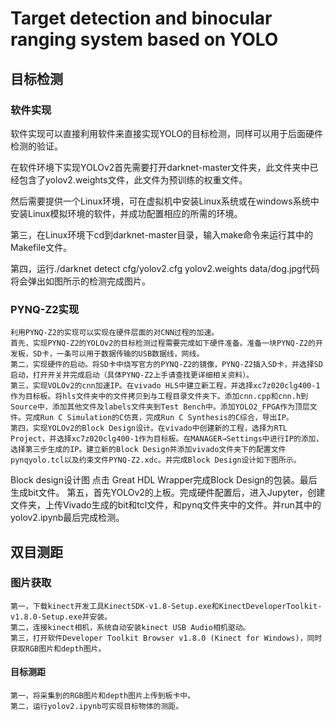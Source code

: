 # Target detection and binocular ranging system based on YOLO
## 目标检测
### 软件实现
   软件实现可以直接利用软件来直接实现YOLO的目标检测，同样可以用于后面硬件检测的验证。
   
   在软件环境下实现YOLOv2首先需要打开darknet-master文件夹，此文件夹中已经包含了yolov2.weights文件，此文件为预训练的权重文件。
   
   然后需要提供一个Linux环境，可在虚拟机中安装Linux系统或在windows系统中安装Linux模拟环境的软件，并成功配置相应的所需的环境。
   
   第三，在Linux环境下cd到darknet-master目录，输入make命令来运行其中的Makefile文件。
   
   第四，运行./darknet detect cfg/yolov2.cfg yolov2.weights data/dog.jpg代码将会弹出如图所示的检测完成图片。
   
### PYNQ-Z2实现
    利用PYNQ-Z2的实现可以实现在硬件层面的对CNN过程的加速。
    首先，实现PYNQ-Z2的YOLOv2的目标检测过程需要完成如下硬件准备。准备一块PYNQ-Z2的开发板，SD卡，一条可以用于数据传输的USB数据线，网线。
    第二，实现硬件的启动。将SD卡中烧写官方的PYNQ-Z2的镜像，PYNQ-Z2插入SD卡，并选择SD启动，打开开关并完成启动（具体PYNQ-Z2上手请查找更详细相关资料）。
    第三，实现VOLOv2的cnn加速IP。在vivado HLS中建立新工程，并选择xc7z020clg400-1作为目标板。将hls文件夹中的文件拷贝到与工程目录文件夹下。添加cnn.cpp和cnn.h到Source中，添加其他文件及labels文件夹到Test Bench中。添加YOLO2_FPGA作为顶层文件。完成Run C Simulation的C仿真，完成Run C Synthesis的C综合，导出IP。
    第四，实现YOLOv2的Block Design设计。在vivado中创建新的工程，选择为RTL Project，并选择xc7z020clg400-1作为目标板。在MANAGER→Settings中进行IP的添加，选择第三步生成的IP。建立新的Block Design并添加vivado文件夹下的配置文件pynqyolo.tcl以及约束文件PYNQ-Z2.xdc。并完成Block Design设计如下图所示。
Block design设计图
点击 Great HDL Wrapper完成Block Design的包装。最后生成bit文件。
    第五，首先YOLOv2的上板。完成硬件配置后，进入Jupyter，创建文件夹，上传Vivado生成的bit和tcl文件，和pynq文件夹中的文件。并run其中的yolov2.ipynb最后完成检测。
## 双目测距
### 图片获取
    第一，下载kinect开发工具KinectSDK-v1.8-Setup.exe和KinectDeveloperToolkit-v1.8.0-Setup.exe并安装。
    第二，连接kinect相机，系统自动安装kinect USB Audio相机驱动。
    第三，打开软件Developer Toolkit Browser v1.8.0 (Kinect for Windows)，同时获取RGB图片和depth图片。
#### 目标测距
    第一，将采集到的RGB图片和depth图片上传到板卡中。
    第二，运行yolov2.ipynb可实现目标物体的测距。

